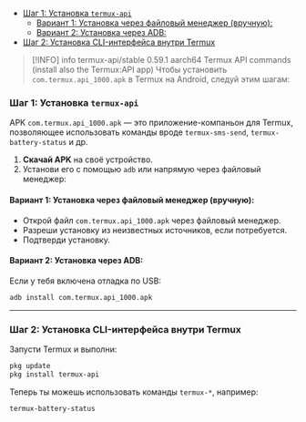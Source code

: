 <!--toc:start-->
- [Шаг 1: Установка `termux-api`](#шаг-1-установка-termux-api)
  - [Вариант 1: Установка через файловый менеджер (вручную):](#вариант-1-установка-через-файловый-менеджер-вручную)
  - [Вариант 2: Установка через ADB:](#вариант-2-установка-через-adb)
- [Шаг 2: Установка CLI-интерфейса внутри Termux](#шаг-2-установка-cli-интерфейса-внутри-termux)
<!--toc:end-->
> [!INFO] info
> termux-api/stable 0.59.1 aarch64
> Termux API commands (install also the Termux:API app)
> Чтобы установить `com.termux.api_1000.apk` в Termux на Android, следуй этим шагам:

### Шаг 1: Установка `termux-api`

APK `com.termux.api_1000.apk` — это приложение-компаньон для Termux, позволяющее использовать команды вроде `termux-sms-send`, `termux-battery-status` и др.

1. **Скачай APK** на своё устройство.
2. Установи его с помощью `adb` или напрямую через файловый менеджер:

#### Вариант 1: Установка через файловый менеджер (вручную):

* Открой файл `com.termux.api_1000.apk` через файловый менеджер.
* Разреши установку из неизвестных источников, если потребуется.
* Подтверди установку.

#### Вариант 2: Установка через ADB:

Если у тебя включена отладка по USB:

```bash
adb install com.termux.api_1000.apk
```

---

### Шаг 2: Установка CLI-интерфейса внутри Termux

Запусти Termux и выполни:

```bash
pkg update
pkg install termux-api
```

Теперь ты можешь использовать команды `termux-*`, например:

```bash
termux-battery-status
```

